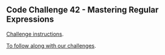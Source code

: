 ## Code Challenge 42 - Mastering Regular Expressions

[Challenge instructions](https://pybit.es/articles/codechallenge42/).

[To follow along with our challenges](https://github.com/pybites/challenges/blob/master/INSTALL.md).

